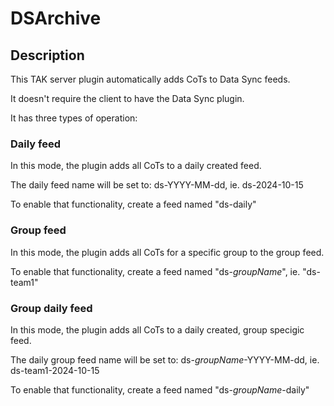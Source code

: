 # DSArchive

## Description

This TAK server plugin automatically adds CoTs to Data Sync feeds.

It doesn't require the client to have the Data Sync plugin.

It has three types of operation:

### Daily feed
In this mode, the plugin adds all CoTs to a daily created feed.

The daily feed name will be set to: ds-YYYY-MM-dd, ie. ds-2024-10-15

To enable that functionality, create a feed named "ds-daily"

### Group feed
In this mode, the plugin adds all CoTs for a specific group to the group feed.

To enable that functionality, create a feed named "ds-*groupName*", ie. "ds-team1"

### Group daily feed
In this mode, the plugin adds all CoTs to a daily created, group specigic feed.

The daily group feed name will be set to: ds-*groupName*-YYYY-MM-dd, ie. ds-team1-2024-10-15

To enable that functionality, create a feed named "ds-*groupName*-daily"
